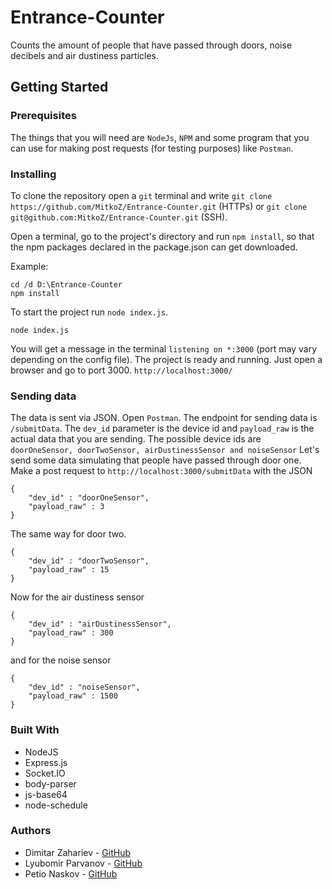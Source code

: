 # Entrance-Counter
Counts the amount of people that have passed through doors, noise decibels and air dustiness particles.
## Getting Started

### Prerequisites
The things that you will need are `NodeJs`, `NPM` and some program that you can use for making post requests (for testing purposes) like `Postman`.

### Installing
To clone the repository open a `git` terminal and write `git clone https://github.com/MitkoZ/Entrance-Counter.git` (HTTPs) or `git clone git@github.com:MitkoZ/Entrance-Counter.git` (SSH).

Open a terminal, go to the project's directory and run `npm install`, so that the npm packages declared in the package.json can get downloaded.

Example:
```
cd /d D:\Entrance-Counter 
npm install
```

To start the project run `node index.js`.
```
node index.js
```
You will get a message in the terminal ```listening on *:3000``` (port may vary depending on the config file). The project is ready and running. Just open a browser and go to port 3000. 
`http://localhost:3000/`

### Sending data
The data is sent via JSON.
Open `Postman`. The endpoint for sending data is `/submitData`.
The `dev_id` parameter is the device id and `payload_raw` is the actual data that you are sending.
The possible device ids are `doorOneSensor, doorTwoSensor, airDustinessSensor and noiseSensor`
Let's send some data simulating that people have passed through door one.
Make a post request to `http://localhost:3000/submitData` with the JSON

```
{
	"dev_id" : "doorOneSensor",
	"payload_raw" : 3
}
```

The same way for door two.

```
{
	"dev_id" : "doorTwoSensor",
	"payload_raw" : 15
}
```

Now for the air dustiness sensor

```
{
	"dev_id" : "airDustinessSensor",
	"payload_raw" : 300
}
```

and for the noise sensor

```
{
	"dev_id" : "noiseSensor",
	"payload_raw" : 1500
}
```

### Built With
* NodeJS
* Express.js
* Socket.IO
* body-parser
* js-base64
* node-schedule

### Authors
* Dimitar Zahariev - [GitHub](https://github.com/MitkoZ)
* Lyubomir Parvanov - [GitHub](https://github.com/liubomirwm)
* Petio Naskov - [GitHub](https://github.com/petiofiiito)
